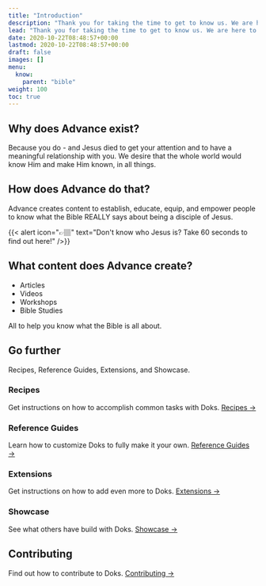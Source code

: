 ```yaml
---
title: "Introduction"
description: "Thank you for taking the time to get to know us. We are here to serve you!"
lead: "Thank you for taking the time to get to know us. We are here to serve you!"
date: 2020-10-22T08:48:57+00:00
lastmod: 2020-10-22T08:48:57+00:00
draft: false
images: []
menu:
  know:
    parent: "bible"
weight: 100
toc: true
---
```


## Why does Advance exist?

Because you do - and Jesus died to get your attention and to have a meaningful relationship with you. We desire that the whole world would know Him and make Him known, in all things.

## How does Advance do that?

Advance creates content to establish, educate, equip, and empower people to know what the Bible REALLY says about being a disciple of Jesus.

{{< alert icon="👉🏽" text="Don't know who Jesus is? Take 60 seconds to find out here!" />}}

<!-- Step-by-step instructions on how to start a new Doks project. [Tutorial →](https://getdoks.org/tutorial/introduction/) -->

## What content does Advance create?

- Articles
- Videos
- Workshops
- Bible Studies

All to help you know what the Bible is all about.

## Go further

Recipes, Reference Guides, Extensions, and Showcase.

### Recipes

Get instructions on how to accomplish common tasks with Doks. [Recipes →](https://getdoks.org/docs/recipes/project-configuration/)

### Reference Guides

Learn how to customize Doks to fully make it your own. [Reference Guides →](https://getdoks.org/docs/reference-guides/security/)

### Extensions

Get instructions on how to add even more to Doks. [Extensions →](https://getdoks.org/docs/extensions/breadcrumb-navigation/)

### Showcase

See what others have build with Doks. [Showcase →](https://getdoks.org/showcase/electric-blocks/)

## Contributing

Find out how to contribute to Doks. [Contributing →](https://getdoks.org/docs/contributing/how-to-contribute/)
